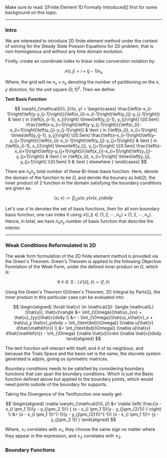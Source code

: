 Make sure to read: [[Finite Element 1D Formally Introduced]] first for some background on this topic. 


---
### **Intro**

We are interested to introduce 2D finite element method under the context of solving for the Steady State Poisson Equations for 2D problem, that is non-homogenous and without any time domain evolution. 

Firstly, create an coordinate index to linear index converstion notation by: 

$$
\mathcal{I}(i, j) = i + (j - 1)n_x
$$

Where, the grid will ne $n_x\times n_y$ denoting the number of partitioning on the $x, y$ direction, for the unit square $[0, 1]^2$. Then we define: 

**Tent Basis Function**


$$
\varphi_{\mathcal{I}(i, j)}(x, y)
= \begin{cases}
    \frac{\left(x-x_{i-1}\right)\left(y-y_{j-1}\right)}{\left(x_{i}-x_{i-1}\right)\left(y_{j}-y_{j-1}\right)} & \text { in }\left[x_{i-1}, x_{i}\right] \times\left[y_{j-1}, y_{j}\right] 
    \\[0.5em]
    \frac{\left(x-x_{i+1}\right)\left(y-y_{j-1}\right)}{\left(x_{i}-x_{i+1}\right)\left(y_{j}-y_{j-1}\right)} & \text { in }\left[x_{i}, x_{i+1}\right] \times\left[y_{j-1}, y_{j}\right] 
    \\[0.5em]
    \frac{\left(x-x_{i-1}\right)\left(y-y_{j+1}\right)}{\left(x_{i}-x_{i-1}\right)\left(y_{j}-y_{j+1}\right)} & \text { in }\left[x_{i-1}, x_{i}\right] \times\left[y_{j}, y_{j+1}\right] 
    \\[0.5em]
    \frac{\left(x-x_{i+1}\right)\left(y-y_{j+1}\right)}{\left(x_{i}-x_{i+1}\right)\left(y_{j}-y_{j+1}\right)} & \text { in }\left[x_{i}, x_{i+1}\right] \times\left[y_{j}, y_{j+1}\right] 
    \\[0.5em]
    0 & \text { elsewhere }
\end{cases}
$$

There are $n_xn_y$ total number of these Bi-linear basis function. Here, denote the domain of the function to be $\Omega$, and denote the bounary as $\text{bd}(\Omega)$, the inner product of 2 function in the domain satisfying the boundary conditions are given as: 

$$
\langle u, v\rangle := 
\iint_{\Omega} u(x, y)v(x, y) dxdy
$$

Let's use $\mathcal{S}$ to denotes the set of basis functions, then for all non-boundary basis function, one can index it using $\mathcal{I}(i, j)\in \{1, 2, \cdots, n_x\}\times \{1, 2, \cdots, n_y\}$. Hence, in total, we have $n_xn_y$ number of basis function that describe the interior. 

---
### **Weak Conditions Reformulated in 2D**

The weak form formulation of the 2D finite element method is provided via the Green's Theorem. Green's Theorem is applied to the following Objective Formlation of the Week Form, under the defined inner product on $\Omega$, which is: 

$$
\forall\; \hat{v}\in S: \langle \mathcal{L}[\hat{u}], \hat{v}\rangle = \langle 
	f, \hat{v}
\rangle
$$

Using the Green's Theorem ([[Green's Theorem, 2D Integral by Parts]]), the inner product in this particular case can be evaluated into: 

$$
\begin{aligned}
    \forall \hat{v} \in \mathcal{S}:
    \langle \mathcal{L}[\hat{u}], \hat{v}\rangle
    &= 
    \iint_{\Omega}(\hat{u}_{xx} + \hat{u}_{yy})\hat{v}dxdy
    \\
    &= - \iint_{\Omega}(\hat{u}_x\hat{v}_x + \hat{u}_y \hat{v}_y)dxdy 
    +
    \int_{\text{bd}(\Omega)} (\nabla u)\hat{v} d\hat{\mathbf{n}}
    \\
    &= 
    \int_{\text{bd}(\Omega)} (\nabla u)\hat{v} d\hat{\mathbf{n}} - 
    \int_{\Omega} (\nabla \hat{u})\cdot (\nabla \hat{v})dxdy
\end{aligned}
$$

The tent function will interact with itself, and 4 of its neighbour, and because the Trials Space and the basis set is the same, the discrete system generated is adjoin, giving us symmetric matrices. 

Boundary conditions needs to be satisfied by considering boundary functions that can span the boundary conditions. Which is just the Basis function defined above but applied to the boundary points, which would need points outside of the boundary for supports. 

Taking the Divergence of the Tentfunction one easily get: 

$$
\begin{aligned}
    \nabla \varphi_{\mathcal{I}(i, j)} &= 
    \nabla \left(
        \frac{(x - x_{i \pm_1 1})(y - y_{j\pm_2 1})}
        {
            (x - x_{i \pm_1 1})(y - y_{j\pm_{2}1})
        }
    \right)
    \\
    &= 
        (x - x_{i \pm_1 1})^{-1}(y - y_{j\pm_{2}1})^{-1}(
        (x - x_{i \pm_1 1})+ (y - y_{j\pm_2 1})
    )
\end{aligned}
$$

Where, $\pm_1$ correlates with $\pm_1$, they choose the same sign no matter where they appear in the expression, and $\pm_2$ correlates with $\pm_2$. 

### **Boundary Functions**



